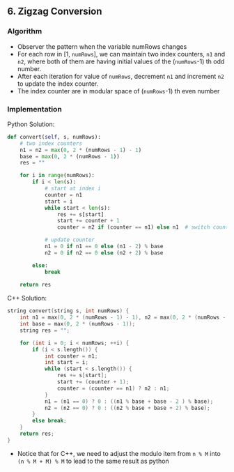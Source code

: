 ## 6. Zigzag Conversion
### Algorithm
- Observer the pattern when the variable numRows changes
- For each row in [1, `numRows`], we can maintain two index counters, `n1` and `n2`, where both of them are having initial values of the (`numRows`-1) th odd number.
- After each iteration for value of `numRows`, decrement `n1` and increment `n2` to update the index counter.
- The index counter are in modular space of (`numRows`-1) th even number
### Implementation
Python Solution:
```python
def convert(self, s, numRows):
    # two index counters
    n1 = n2 = max(0, 2 * (numRows - 1) - 1)
    base = max(0, 2 * (numRows - 1))
    res = ""

    for i in range(numRows):
        if i < len(s):
            # start at index i
            counter = n1
            start = i
            while start < len(s):
                res += s[start]
                start += counter + 1
                counter = n2 if (counter == n1) else n1  # switch counter

            # update counter
            n1 = 0 if n1 == 0 else (n1 - 2) % base
            n2 = 0 if n2 == 0 else (n2 + 2) % base

        else:
            break
    
    return res
```
C++ Solution:
```cpp
string convert(string s, int numRows) {
    int n1 = max(0, 2 * (numRows - 1) - 1), n2 = max(0, 2 * (numRows - 1) - 1);
    int base = max(0, 2 * (numRows - 1));
    string res = "";

    for (int i = 0; i < numRows; ++i) {
        if (i < s.length()) {
            int counter = n1;
            int start = i;
            while (start < s.length()) {
                res += s[start];
                start += (counter + 1);
                counter = (counter == n1) ? n2 : n1;
            }
            n1 = (n1 == 0) ? 0 : ((n1 % base + base - 2 ) % base);
            n2 = (n2 == 0) ? 0 : ((n2 % base + base + 2) % base);
        }
        else break;
    }
    return res;
}
```
- Notice that for C++, we need to adjust the modulo item from `n % M` into `(n % M + M) % M` to lead to the same result as python